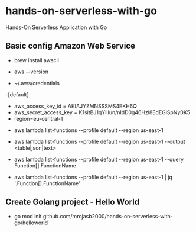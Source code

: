 # hands-on-serverless-with-go
Hands-On Serverless Application with Go

## Basic config Amazon Web Service
* brew install awscli

* aws --version

* ~/.aws/credentials

-[default]
- aws_access_key_id = AKIAJYZMNSSSMS4EKH6Q
- aws_secret_access_key = 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
- region=eu-central-1

* aws lambda list-functions --profile default --region us-east-1

* aws lambda list-functions --profile default --region us-east-1 --output <table|json|text>

* aws lambda list-functions --profile default --region us-east-1 --query Function[].FunctionName

* aws lambda list-functions --profile default --region us-east-1 | jq '.Function[].FunctionName'

## Create Golang project - Hello World

* go mod init github.com/mrojasb2000/hands-on-serverless-with-go/helloworld